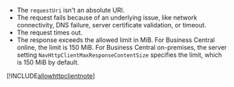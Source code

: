 - The `requestUri` isn't an absolute URI.
- The request fails because of an underlying issue, like network connectivity, DNS failure, server certificate validation, or timeout.
- The request times out.
- The response exceeds the allowed limit in MiB. For Business Central online, the limit is 150 MiB. For Business Central on-premises, the server setting `NavHttpClientMaxResponseContentSize` specifies the limit, which is 150 MiB by default.

[!INCLUDE[allowhttpclientnote](../../includes/include-http-allowhttpclient-note.md)]
